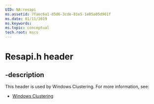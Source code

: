```yaml
---
UID: NA:resapi
ms.assetid: 7faec6a1-d5d6-3cde-81e5-1e05a05d961f
ms.date: 01/11/2019
ms.keywords: 
ms.topic: conceptual
tech.root: mscs
---
```


# Resapi.h header


## -description


This header is used by Windows Clustering. For more information, see:

- [Windows Clustering](../_mscs/index.md)

